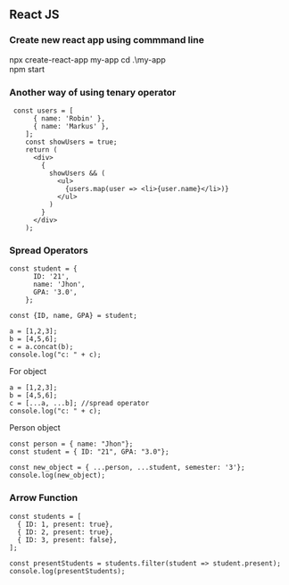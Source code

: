 ## React JS 

### Create new react app using commmand line 
npx create-react-app my-app
cd .\my-app\
npm start

### Another way of using tenary operator 
```
 const users = [
      { name: 'Robin' },
      { name: 'Markus' },
    ];
    const showUsers = true;
    return (
      <div>
        {
          showUsers && (
            <ul>
              {users.map(user => <li>{user.name}</li>)}
            </ul>
          )
        }
      </div>
    );
```
### Spread Operators
```
const student = {
      ID: '21',
      name: 'Jhon',
      GPA: '3.0',
    };
    
const {ID, name, GPA} = student;
```
```
a = [1,2,3];
b = [4,5,6];
c = a.concat(b);
console.log("c: " + c);
```
For object
```
a = [1,2,3];
b = [4,5,6];
c = [...a, ...b]; //spread operator
console.log("c: " + c);
```
Person object
```
const person = { name: "Jhon"};
const student = { ID: "21", GPA: "3.0"};

const new_object = { ...person, ...student, semester: '3'};
console.log(new_object);
```
### Arrow Function 
```
const students = [
  { ID: 1, present: true},
  { ID: 2, present: true},
  { ID: 3, present: false}, 
];

const presentStudents = students.filter(student => student.present);
console.log(presentStudents);
```






















